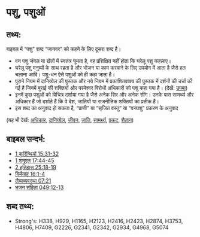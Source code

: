 # पशु, पशुओं #

## तथ्य: ##

बाइबल में “पशु” शब्द “जानवर” को कहने के लिए दूसरा शब्द है।

* वन पशु जंगल या खेतों में स्वतंत्र घूमता है, वह प्रशिक्षित नहीं होता कि घरेलू पशु कहलाए।
* घरेलु पशु मनुष्यों के साथ रहता है और भोजन या काम करवाने के लिए उपयोग में आता है जैसे हल चलाना आदि। पशु-धन ऐसे पशुओं को ही कहा जाता है।
* पुराने नियम में दानिय्येल की पुस्तक और नये नियम में प्रकाशितवाक्य की पुस्तक में दर्शनों की चर्चा की गई है जिनमें बुराई की शक्तियों और परमेश्वर विरोधी अधिकारों को पशु कहा गया है।  (देखें: [उपमा](rc://en/ta/man/translate/figs-metaphor))
* इनमें कुछ पशुओं को विचित्र दर्शाया गया है जैसे अनेक सिर और अनेक सींग। उनके पास सामर्थ्य और अधिकार हैं जो दर्शाते हैं कि वे देश, जातियों या राजनीतिक शक्तियों का प्रतीक हैं।
* इस शब्द का अनुवाद हो सकता है, “प्राणी” या “सृजित वस्तु” या “वनपशु” प्रकरण के अनुवाद

(यह भी देखें: [अधिकार](../kt/authority.md), [दानिय्येल](../names/daniel.md), [जीवन](../other/livestock.md), [जाति](../other/nation.md), [सामर्थ्य](../kt/power.md), [प्रकट](../kt/reveal.md), [शैतान](../names/beelzebul.md))

## बाइबल सन्दर्भ: ##

* [1 कुरिन्थियों 15:31-32](rc://en/tn/help/1co/15/31)
* [1 शमूएल 17:44-45](rc://en/tn/help/1sa/17/44)
* [2 इतिहास 25:18-19](rc://en/tn/help/2ch/25/18)
* [यिर्मयाह 16:1-4](rc://en/tn/help/jer/16/01)
* [लैव्यव्यवस्था 07:21](rc://en/tn/help/lev/07/21)
* [भजन संहिता 049:12-13](rc://en/tn/help/psa/049/012)

## शब्द तथ्य: ##

* Strong's: H338, H929, H1165, H2123, H2416, H2423, H2874, H3753, H4806, H7409, G2226, G2341, G2342, G2934, G4968, G5074
